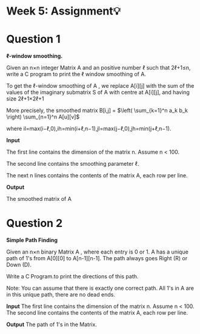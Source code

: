 # Week 5: Assignment💡

<h1>Question 1</h1>

**ℓ-window smoothing.**

Given an n×n integer Matrix A and an positive number ℓ such that 2ℓ+1≤n, write a C program to print the ℓ window smoothing of A. 

To get the  ℓ-window smoothing of A , we replace A[i][j] with the sum of the values of the imaginary submatrix S of A with centre at A[i][j], and having size 2ℓ+1×2ℓ+1


More precisely, the smoothed matrix B[i,j] = $\left( \sum_{k=1}^n a_k b_k \right)   \sum_{n=1}^n  A[u][v]$ 

where il=max(i−ℓ,0),ih=min(i+ℓ,n−1),jl=max(j−ℓ,0),jh=min(j+ℓ,n−1).

**Input**

The first line contains the dimension of the matrix n. Assume n < 100.

The second line contains the smoothing parameter ℓ. 

The next n lines contains the contents of the matrix A, each row per line.

**Output**

The smoothed matrix of A

<h1>Question 2</h1>

**Simple Path Finding**

Given an n×n binary Matrix A , where each entry is 0 or 1.
A has a unique path of 1's from  A[0][0] to A[n-1][n-1].
The path always goes Right (R) or Down (D).

Write a C Program.to print the directions of this path.

Note: You can assume that there is exactly one correct path.
All 1's in A are in this unique path, there are no dead ends.

**Input**
The first line contains the dimension of the matrix n. Assume n < 100.
The second line contains the contents of the matrix A, each row per line.

**Output**
The path of 1's in the Matrix.
